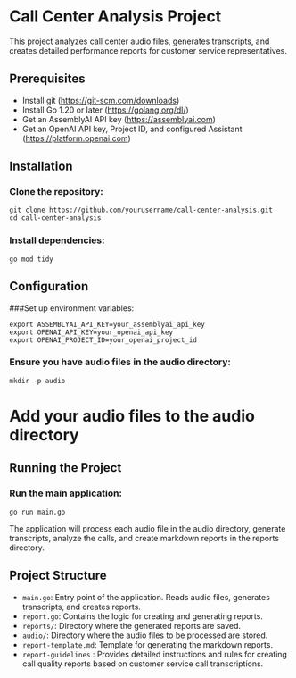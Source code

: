 # Call Center Analysis Project

This project analyzes call center audio files, generates transcripts, and creates detailed performance reports for customer service representatives.  

## Prerequisites

- Install git (https://git-scm.com/downloads)
- Install Go 1.20 or later (https://golang.org/dl/)
- Get an AssemblyAI API key (https://assemblyai.com)
- Get an OpenAI API key, Project ID, and configured Assistant (https://platform.openai.com)

## Installation

### Clone the repository:  

```
git clone https://github.com/yourusername/call-center-analysis.git
cd call-center-analysis
```

### Install dependencies:  
`go mod tidy`

## Configuration

###Set up environment variables:
```
export ASSEMBLYAI_API_KEY=your_assemblyai_api_key
export OPENAI_API_KEY=your_openai_api_key
export OPENAI_PROJECT_ID=your_openai_project_id
```
### Ensure you have audio files in the audio directory:  

`mkdir -p audio`

# Add your audio files to the audio directory


## Running the Project

### Run the main application:  
`go run main.go`

The application will process each audio file in the audio directory, generate transcripts, analyze the calls, and create markdown reports in the reports directory.  

## Project Structure
- `main.go`: Entry point of the application. Reads audio files, generates transcripts, and creates reports.
- `report.go`: Contains the logic for creating and generating reports.
- `reports/`: Directory where the generated reports are saved.
- `audio/`: Directory where the audio files to be processed are stored.
- `report-template.md`: Template for generating the markdown reports.
- `report-guidelines` : Provides detailed instructions and rules for creating call quality reports based on customer service call transcriptions. 